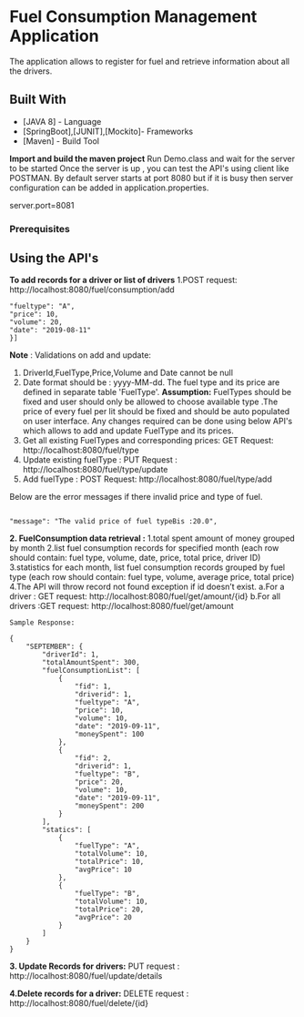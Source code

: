 # Fuel Consumption Management Application
The application allows to register for fuel and retrieve information about all the drivers.


## Built With

* [JAVA 8] - Language
* [SpringBoot],[JUNIT],[Mockito]- Frameworks
* [Maven] - Build Tool

**Import and build the maven project**
Run Demo.class and wait for the server to be started
Once the server is up , you can test the API's using client like POSTMAN.
By default server starts at port 8080 but if it is busy then server configuration can be added in application.properties.

server.port=8081

### Prerequisites

## Using the API's

**To add records for a driver or list of drivers**
1.POST request: http://localhost:8080/fuel/consumption/add
```Payload: [{"driverid": 1,
"fueltype": "A",
"price": 10,
"volume": 20,
"date": "2019-08-11"
}]
```
**Note** : Validations on add and update:
1. DriverId,FuelType,Price,Volume and Date cannot be null
2. Date format should be : yyyy-MM-dd.
The fuel type and its price are defined in separate table 'FuelType'.
**Assumption:** FuelTypes should be fixed and user should only be allowed to choose available
type .The price of every fuel per lit should be fixed and should be auto populated on user
interface.
Any changes required can be done using below API's which allows to add and update FuelType
and its prices.
1. Get all existing FuelTypes and corresponding prices:
GET Request: http://localhost:8080/fuel/type
2. Update existing fuelType :
PUT Request : http://localhost:8080/fuel/type/update
3. Add fuelType :
POST Request: http://localhost:8080/fuel/type/add

Below are the error messages if there invalid price and type of fuel.
```"message": "Fuel Types not found B00 Please add corresponding valid types [A, B, C,D]"
```
```
"message": "The valid price of fuel typeBis :20.0",
```
**2. FuelConsumption data retrieval :**
1.total spent amount of money grouped by month
2.list fuel consumption records for specified month (each row should contain: fuel type, volume, date, price, total price, driver ID) 
3.statistics for each month, list fuel consumption records grouped by fuel type (each row should contain: fuel type, volume, average price, total price)
4.The API will throw record not found exception if id doesn’t exist.
 a.For a driver : GET request: http://localhost:8080/fuel/get/amount/{id} 
 b.For all drivers :GET request: http://localhost:8080/fuel/get/amount
```
Sample Response:

{
    "SEPTEMBER": {
        "driverId": 1,
        "totalAmountSpent": 300,
        "fuelConsumptionList": [
            {
                "fid": 1,
                "driverid": 1,
                "fueltype": "A",
                "price": 10,
                "volume": 10,
                "date": "2019-09-11",
                "moneySpent": 100
            },
            {
                "fid": 2,
                "driverid": 1,
                "fueltype": "B",
                "price": 20,
                "volume": 10,
                "date": "2019-09-11",
                "moneySpent": 200
            }
        ],
        "statics": [
            {
                "fuelType": "A",
                "totalVolume": 10,
                "totalPrice": 10,
                "avgPrice": 10
            },
            {
                "fuelType": "B",
                "totalVolume": 10,
                "totalPrice": 20,
                "avgPrice": 20
            }
        ]
    }
}
```
**3. Update Records for drivers:**
        PUT request : http://localhost:8080/fuel/update/details

**4.Delete records for a driver:**
    DELETE request : http://localhost:8080/fuel/delete/{id}
